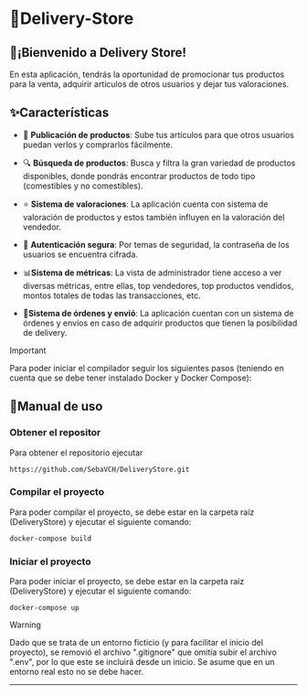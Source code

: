 # 🚚Delivery-Store

## 👋¡Bienvenido a Delivery Store!

En esta aplicación, tendrás la oportunidad de promocionar tus productos para la venta, adquirir artículos de otros usuarios y dejar tus valoraciones.
## ✨Características

- 🛒 **Publicación de productos**: Sube tus artículos para que otros usuarios puedan verlos y comprarlos fácilmente.

- 🔍 **Búsqueda de productos**: Busca y filtra la gran variedad de productos disponibles, donde pondrás encontrar productos de todo tipo (comestibles y no comestibles).

- ⭐ **Sistema de valoraciones**:  La aplicación cuenta con sistema de valoración de productos y estos también influyen en la valoración del vendedor.

- 🔐 **Autenticación segura**: Por temas de seguridad, la contraseña de los usuarios se encuentra cifrada.

- 📊**Sistema de métricas**: La vista de administrador tiene acceso a ver diversas métricas, entre ellas, top vendedores, top productos vendidos, montos totales de todas las transacciones, etc.

- 🚚**Sistema de órdenes y envió**: La aplicación cuentan con un sistema de órdenes y envíos en caso de adquirir productos que tienen la posibilidad de delivery.

>[!IMPORTANT]  
> Para poder iniciar el compilador seguir los siguientes pasos (teniendo en cuenta que se debe tener instalado Docker y Docker Compose):

## 📖Manual de uso

### Obtener el repositor
Para obtener el repositorio ejecutar
```  
https://github.com/SebaVCH/DeliveryStore.git  
```  

### Compilar el proyecto
Para poder compilar el proyecto, se debe estar en la carpeta raíz (DeliveryStore) y ejecutar el siguiente comando:
```  
docker-compose build  
```  

### Iniciar el proyecto
Para poder iniciar el proyecto, se debe estar en la carpeta raíz (DeliveryStore) y ejecutar el siguiente comando:
```  
docker-compose up  
```  

>[!WARNING]  
> Dado que se trata de un entorno ficticio (y para facilitar el inicio del proyecto), se removió el archivo ".gitignore" que omitía subir el archivo ".env", por lo que este se incluirá desde un inicio. Se asume que en un entorno real esto no se debe hacer.
  
---